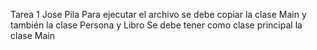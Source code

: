 Tarea 1 Jose Pila 
Para ejecutar el archivo se debe copiar la clase Main y también la clase Persona y Libro
Se debe tener como clase principal la clase Main
